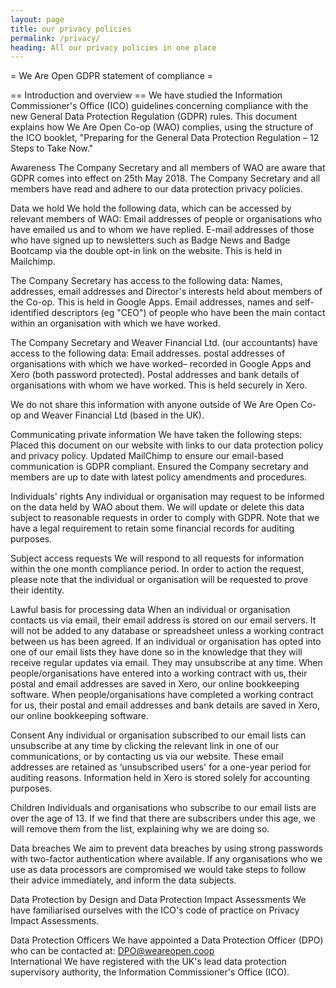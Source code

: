 ```yaml
---
layout: page
title: our privacy policies
permalink: /privacy/
heading: All our privacy policies in one place
---
```


= We Are Open GDPR statement of compliance =

== Introduction and overview ==
We have studied the Information Commissioner's Office (ICO) guidelines concerning compliance with the new General Data Protection Regulation (GDPR) rules. This document explains how We Are Open Co-op (WAO) complies, using the structure of the ICO booklet, "Preparing for the General Data Protection Regulation – 12 Steps to Take Now."

Awareness
The Company Secretary and all members of WAO are aware that GDPR comes into effect on 25th May 2018. The Company Secretary and all members have read and adhere to our data protection privacy policies.

Data we hold
We hold the following data, which can be accessed by relevant members of WAO:
Email addresses of people or organisations who have emailed us and to whom we have replied.
E-mail addresses of those who have signed up to newsletters such as Badge News and Badge Bootcamp via the double opt-in link on the website. This is held in Mailchimp.

The Company Secretary has access to the following data:
Names, addresses, email addresses and Director's interests held about members of the Co-op. This is held in Google Apps.
Email addresses, names and self-identified descriptors (eg "CEO") of people who have been the main contact within an organisation with which we have worked.

The Company Secretary and Weaver Financial Ltd. (our accountants) have access to the following data:
Email addresses. postal addresses of organisations with which we have worked– recorded in Google Apps and Xero (both password protected).
Postal addresses and bank details of organisations with whom we have worked. This is held securely in Xero.

We do not share this information with anyone outside of We Are Open Co-op and Weaver Financial Ltd (based in the UK).

Communicating private information
We have taken the following steps:
Placed this document on our website with links to our data protection policy and privacy policy.
Updated MailChimp to ensure our email-based communication is GDPR compliant.
Ensured the Company secretary and members are up to date with latest policy amendments and procedures.

Individuals' rights
Any individual or organisation may request to be informed on the data held by WAO about them. We will update or delete this data subject to reasonable requests in order to comply with GDPR. Note that we have a legal requirement to retain some financial records for auditing purposes.
 
Subject access requests
We will respond to all requests for information within the one month compliance period. In order to action the request, please note that the individual or organisation will be requested to prove their identity.
 
Lawful basis for processing data
When an individual or organisation contacts us via email, their email address is stored on our email servers. It will not be added to any database or spreadsheet unless a working contract between us has been agreed.
If an individual or organisation has opted into one of our email lists they have done so in the knowledge that they will receive regular updates via email. They may unsubscribe at any time.
When people/organisations have entered into a working contract with us, their postal and email addresses are saved in Xero, our online bookkeeping software.
When people/organisations have completed a working contract for us, their postal and email addresses and bank details are saved in Xero, our online bookkeeping software.
 
Consent
Any individual or organisation subscribed to our email lists can unsubscribe at any time by clicking the relevant link in one of our communications, or by contacting us via our website. These email addresses are retained as ‘unsubscribed users' for a one-year period for auditing reasons.
Information held in Xero is stored solely for accounting purposes.
 
Children
Individuals and organisations who subscribe to our email lists are over the age of 13. If we find that there are subscribers under this age, we will remove them from the list, explaining why we are doing so.
 
Data breaches
We aim to prevent data breaches by using strong passwords with two-factor authentication where available. If any organisations who we use as data processors are compromised we would take steps to follow their advice immediately, and inform the data subjects.
 
Data Protection by Design and Data Protection Impact Assessments
We have familiarised ourselves with the ICO's code of practice on Privacy Impact Assessments.
 
Data Protection Officers
We have appointed a Data Protection Officer (DPO) who can be contacted at: DPO@weareopen.coop  
International
We have registered with the UK's lead data protection supervisory authority, the Information Commissioner's Office (ICO).
